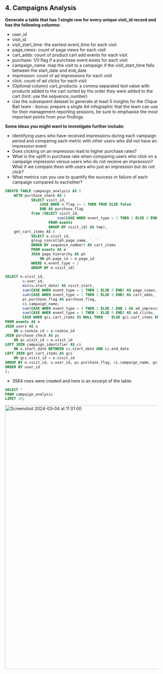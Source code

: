 ## 4. Campaigns Analysis

**Generate a table that has 1 single row for every unique visit_id record and has the following columns:**

- user_id
- visit_id
- visit_start_time: the earliest event_time for each visit
- page_views: count of page views for each visit
- cart_adds: count of product cart add events for each visit
- purchase: 1/0 flag if a purchase event exists for each visit
- campaign_name: map the visit to a campaign if the visit_start_time falls between the start_date and end_date
- impression: count of ad impressions for each visit
- click: count of ad clicks for each visit
- (Optional column) cart_products: a comma separated text value with products added to the cart sorted by the order they were added to the cart (hint: use the sequence_number)
- Use the subsequent dataset to generate at least 5 insights for the Clique Bait team - bonus: prepare a single A4 infographic that the team can use for their management reporting sessions, be sure to emphasise the most important points from your findings.

**Some ideas you might want to investigate further include:**

- Identifying users who have received impressions during each campaign period and comparing each metric with other users who did not have an impression event
- Does clicking on an impression lead to higher purchase rates?
- What is the uplift in purchase rate when comparing users who click on a campaign impression versus users who do not receive an impression? What if we compare them with users who just an impression but do not click?
- What metrics can you use to quantify the success or failure of each campaign compared to eachother?


```sql
CREATE TABLE campaign_analysis AS (
	WITH purchase_check AS (
			SELECT visit_id,
				CASE WHEN n_flag >= 1 THEN TRUE ELSE false
				END AS purchase_flag
			from (SELECT visit_id,
						sum(CASE WHEN event_type = 3 THEN 1 ELSE 0 END ) AS n_flag
					FROM events
					GROUP BY visit_id) AS tmp),
	get_cart_items AS (
			SELECT e.visit_id,
			group_concat(ph.page_name, ', '
			ORDER BY sequence_number) AS cart_items
			FROM events AS e
			JOIN page_hierarchy AS ph 
				ON ph.page_id = e.page_id
			WHERE e.event_type = 2
			GROUP BY e.visit_id)
            
SELECT e.visit_id,
		u.user_id,
		min(u.start_date) AS visit_start,
		sum(CASE WHEN event_type = 1 THEN 1 ELSE 0 END) AS page_views,
		sum(CASE WHEN event_type = 2 THEN 1 ELSE 0 END) AS cart_adds,
		pc.purchase_flag AS purchase_flag,
		ci.campaign_name,
		sum(CASE WHEN event_type = 4 THEN 1 ELSE 0 END ) AS ad_impressions,
		sum(CASE WHEN event_type = 5 THEN 1 ELSE 0 END) AS ad_clicks,
		CASE WHEN gci.cart_items IS NULL THEN '' ELSE gci.cart_items END AS cart_items
FROM events AS e
JOIN users AS u 
	ON u.cookie_id = e.cookie_id
JOIN purchase_check AS pc 
	ON pc.visit_id = e.visit_id
LEFT JOIN campaign_identifier AS ci 
	ON u.start_date BETWEEN ci.start_date AND ci.end_date
LEFT JOIN get_cart_items AS gci 
	ON gci.visit_id = e.visit_id
GROUP BY e.visit_id, u.user_id, pc.purchase_flag, ci.campaign_name, gci.cart_items
ORDER BY user_id
);
```


- 3564 rows were created and here is an excerpt of the table:

```sql
SELECT *
FROM campaign_analysis
LIMIT 20;
```

<img width="869" alt="Screenshot 2024-03-04 at 11 01 00" src="https://github.com/olubadero/Danny_Mas_8-week_SQL_Challenge/assets/111298078/480b3344-79de-4d2a-ab43-1cf26d36a380">
